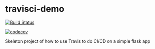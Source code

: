 # travisci-demo

[![Build Status](https://travis-ci.com/JowitaOsinga/travisci-demo.svg?branch=master)](https://travis-ci.com/JowitaOsinga/travisci-demo)

[![codecov](https://codecov.io/gh/JowitaOsinga/travisci-demo/branch/master/graph/badge.svg)](https://codecov.io/gh/JowitaOsinga/travisci-demo)

Skeleton project of how to use Travis to do CI/CD on a simple flask app
